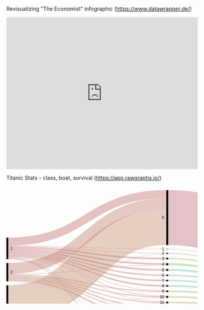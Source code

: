 Revisualizing "The Economist" infographic (https://www.datawrapper.de/)

<iframe title="Brazil's Golden Oldie Blowout" aria-label="chart" id="datawrapper-chart-zdrWC" src="https://datawrapper.dwcdn.net/zdrWC/1/" scrolling="no" frameborder="0" style="width: 0; min-width: 100% !important; border: none;" height="400"></iframe><script type="text/javascript">!function(){"use strict";window.addEventListener("message",(function(a){if(void 0!==a.data["datawrapper-height"])for(var e in a.data["datawrapper-height"]){var t=document.getElementById("datawrapper-chart-"+e)||document.querySelector("iframe[src*='"+e+"']");t&&(t.style.height=a.data["datawrapper-height"][e]+"px")}}))}();
</script>

Titanic Stats - class, boat, survival (https://app.rawgraphs.io/)

<svg width="848" height="520" xmlns="http://www.w3.org/2000/svg"><g transform="translate(0, 10)"><g class="links" fill="none" stroke-opacity="0.4"><path d="M5,147.92971734148196C213.25,147.92971734148196,213.25,166.1000763941941,421.5,166.1000763941941" style="stroke: rgb(191, 105, 105);" stroke-width="1.2299465240641712"></path><path d="M5,176.30634071810533C213.25,176.30634071810533,213.25,294.14056531703585,421.5,294.14056531703585" style="stroke: rgb(191, 105, 105);" stroke-width="1.0542398777692896"></path><path d="M5,135.71810542398765C213.25,135.71810542398765,213.25,10.718105423987947,421.5,10.718105423987947" style="stroke: rgb(191, 105, 105);" stroke-width="21.436210847975552"></path><path d="M5,150.8288770053475C213.25,150.8288770053475,213.25,180.05347593582886,421.5,180.05347593582886" style="stroke: rgb(191, 105, 105);" stroke-width="4.5683728036669216"></path><path d="M5,175.07639419404117C213.25,175.07639419404117,213.25,279.2207792207791,421.5,279.2207792207791" style="stroke: rgb(191, 105, 105);" stroke-width="1.4056531703590527"></path><path d="M5,180.96256684491973C213.25,180.96256684491973,213.25,497.27654698242924,421.5,497.27654698242924" style="stroke: rgb(191, 105, 105);" stroke-width="1.5813598166539342"></path><path d="M5,155.22154316271954C213.25,155.22154316271954,213.25,194.44614209320085,421.5,194.44614209320085" style="stroke: rgb(191, 105, 105);" stroke-width="4.2169595110771585"></path><path d="M5,173.846447669977C213.25,173.846447669977,213.25,264.6524064171122,421.5,264.6524064171122" style="stroke: rgb(191, 105, 105);" stroke-width="1.0542398777692896"></path><path d="M5,163.7433155080213C213.25,163.7433155080213,213.25,224.1978609625667,421.5,224.1978609625667" style="stroke: rgb(191, 105, 105);" stroke-width="3.33842627960275"></path><path d="M5,179.55691367456066C213.25,179.55691367456066,213.25,458.1398013750954,421.5,458.1398013750954" style="stroke: rgb(191, 105, 105);" stroke-width="0.5271199388846448"></path><path d="M5,171.29870129870122C213.25,171.29870129870122,213.25,252.10466004583637,421.5,252.10466004583637" style="stroke: rgb(191, 105, 105);" stroke-width="4.041252864782276"></path><path d="M5,179.029793735676C213.25,179.029793735676,213.25,446.20702826585165,421.5,446.20702826585165" style="stroke: rgb(191, 105, 105);" stroke-width="0.5271199388846448"></path><path d="M5,159.70206264323903C213.25,159.70206264323903,213.25,210.15660809778436,421.5,210.15660809778436" style="stroke: rgb(191, 105, 105);" stroke-width="4.744079449961803"></path><path d="M5,167.34530175706638C213.25,167.34530175706638,213.25,237.9755538579066,421.5,237.9755538579066" style="stroke: rgb(191, 105, 105);" stroke-width="3.865546218487395"></path><path d="M5,179.99618029029787C213.25,179.99618029029787,213.25,469.6333078686019,421.5,469.6333078686019" style="stroke: rgb(191, 105, 105);" stroke-width="0.35141329258976317"></path><path d="M5,177.44843391902205C213.25,177.44843391902205,213.25,338.63636363636334,421.5,338.63636363636334" style="stroke: rgb(191, 105, 105);" stroke-width="0.8785332314744079"></path><path d="M5,178.50267379679136C213.25,178.50267379679136,213.25,425.679908326967,421.5,425.679908326967" style="stroke: rgb(191, 105, 105);" stroke-width="0.17570664629488159"></path><path d="M5,176.9213139801374C213.25,176.9213139801374,213.25,321.4323911382733,421.5,321.4323911382733" style="stroke: rgb(191, 105, 105);" stroke-width="0.17570664629488159"></path><path d="M5,146.87547746371266C213.25,146.87547746371266,213.25,155.0458365164248,421.5,155.0458365164248" style="stroke: rgb(191, 105, 105);" stroke-width="0.8785332314744079"></path><path d="M5,177.9755538579067C213.25,177.9755538579067,213.25,354.08326967150475,421.5,354.08326967150475" style="stroke: rgb(191, 105, 105);" stroke-width="0.17570664629488159"></path><path d="M5,178.23911382734903C213.25,178.23911382734903,213.25,415.41634835752467,421.5,415.41634835752467" style="stroke: rgb(191, 105, 105);" stroke-width="0.35141329258976317"></path><path d="M5,178.67838044308624C213.25,178.67838044308624,213.25,435.8556149732619,421.5,435.8556149732619" style="stroke: rgb(191, 105, 105);" stroke-width="0.17570664629488159"></path><path d="M5,206.24904507257452C213.25,206.24904507257452,213.25,35.932009167303455,421.5,35.932009167303455" style="stroke: rgb(191, 121, 105);" stroke-width="28.991596638655462"></path><path d="M5,226.27960275019103C213.25,226.27960275019103,213.25,281.24140565317026,421.5,281.24140565317026" style="stroke: rgb(191, 121, 105);" stroke-width="2.635599694423224"></path><path d="M5,228.82734912146682C213.25,228.82734912146682,213.25,295.8976317799847,421.5,295.8976317799847" style="stroke: rgb(191, 121, 105);" stroke-width="2.4598930481283423"></path><path d="M5,234.09854851031326C213.25,234.09854851031326,213.25,322.57448433919006,421.5,322.57448433919006" style="stroke: rgb(191, 121, 105);" stroke-width="2.1084797555385792"></path><path d="M5,231.5508021390375C213.25,231.5508021390375,213.25,309.4996180290298,421.5,309.4996180290298" style="stroke: rgb(191, 121, 105);" stroke-width="2.987012987012987"></path><path d="M5,237.1734148204737C213.25,237.1734148204737,213.25,341.09625668449166,421.5,341.09625668449166" style="stroke: rgb(191, 121, 105);" stroke-width="4.041252864782276"></path><path d="M5,223.55614973262036C213.25,223.55614973262036,213.25,266.58517952635594,421.5,266.58517952635594" style="stroke: rgb(191, 121, 105);" stroke-width="2.8113063407181054"></path><path d="M5,239.63330786860206C213.25,239.63330786860206,213.25,370.76012223071024,421.5,370.76012223071024" style="stroke: rgb(191, 121, 105);" stroke-width="0.5271199388846448"></path><path d="M5,221.35981665393436C213.25,221.35981665393436,213.25,197.16959511077152,421.5,197.16959511077152" style="stroke: rgb(191, 121, 105);" stroke-width="1.2299465240641712"></path><path d="M5,239.2818945760123C213.25,239.2818945760123,213.25,354.25897631779964,421.5,354.25897631779964" style="stroke: rgb(191, 121, 105);" stroke-width="0.17570664629488159"></path><path d="M5,239.98472116119183C213.25,239.98472116119183,213.25,458.49121466768514,421.5,458.49121466768514" style="stroke: rgb(191, 121, 105);" stroke-width="0.17570664629488159"></path><path d="M5,240.24828113063415C213.25,240.24828113063415,213.25,498.2429335370511,421.5,498.2429335370511" style="stroke: rgb(191, 121, 105);" stroke-width="0.35141329258976317"></path><path d="M5,222.06264323911387C213.25,222.06264323911387,213.25,239.99618029029773,421.5,239.99618029029773" style="stroke: rgb(191, 121, 105);" stroke-width="0.17570664629488159"></path><path d="M5,297.51336898395726C213.25,297.51336898395726,213.25,97.51718869365945,421.5,97.51718869365945" style="stroke: rgb(191, 137, 105);" stroke-width="94.17876241405654"></path><path d="M5,365.1604278074867C213.25,365.1604278074867,213.25,447.1734148204735,421.5,447.1734148204735" style="stroke: rgb(191, 137, 105);" stroke-width="1.4056531703590527"></path><path d="M5,361.99770817417885C213.25,361.99770817417885,213.25,372.7807486631014,421.5,372.7807486631014" style="stroke: rgb(191, 137, 105);" stroke-width="3.5141329258976315"></path><path d="M5,357.1657754010696C213.25,357.1657754010696,213.25,357.4216959511075,421.5,357.4216959511075" style="stroke: rgb(191, 137, 105);" stroke-width="6.149732620320855"></path><path d="M5,369.90450725744853C213.25,369.90450725744853,213.25,472.97173414820463,421.5,472.97173414820463" style="stroke: rgb(191, 137, 105);" stroke-width="6.325439266615737"></path><path d="M5,347.85332314744085C213.25,347.85332314744085,213.25,297.56684491978604,421.5,297.56684491978604" style="stroke: rgb(191, 137, 105);" stroke-width="0.8785332314744079"></path><path d="M5,350.92818945760126C213.25,350.92818945760126,213.25,325.91291061879275,421.5,325.91291061879275" style="stroke: rgb(191, 137, 105);" stroke-width="4.5683728036669216"></path><path d="M5,374.20932009167313C213.25,374.20932009167313,213.25,499.20932009167296,421.5,499.20932009167296" style="stroke: rgb(191, 137, 105);" stroke-width="1.5813598166539342"></path><path d="M5,348.46829640947294C213.25,348.46829640947294,213.25,311.16883116883116,421.5,311.16883116883116" style="stroke: rgb(191, 137, 105);" stroke-width="0.35141329258976317"></path><path d="M5,345.12987012987014C213.25,345.12987012987014,213.25,167.24216959511082,421.5,167.24216959511082" style="stroke: rgb(191, 137, 105);" stroke-width="1.0542398777692896"></path><path d="M5,364.19404125286485C213.25,364.19404125286485,213.25,394.97708174178746,421.5,394.97708174178746" style="stroke: rgb(191, 137, 105);" stroke-width="0.17570664629488159"></path><path d="M5,346.886936592819C213.25,346.886936592819,213.25,283.0863254392665,421.5,283.0863254392665" style="stroke: rgb(191, 137, 105);" stroke-width="1.0542398777692896"></path><path d="M5,366.30252100840346C213.25,366.30252100840346,213.25,459.0183346065698,421.5,459.0183346065698" style="stroke: rgb(191, 137, 105);" stroke-width="0.8785332314744079"></path><path d="M5,373.2429335370513C213.25,373.2429335370513,213.25,486.3101604278074,421.5,486.3101604278074" style="stroke: rgb(191, 137, 105);" stroke-width="0.35141329258976317"></path><path d="M5,353.65164247517197C213.25,353.65164247517197,213.25,343.55614973262004,421.5,343.55614973262004" style="stroke: rgb(191, 137, 105);" stroke-width="0.8785332314744079"></path><path d="M5,345.74484339190224C213.25,345.74484339190224,213.25,225.9549274255155,421.5,225.9549274255155" style="stroke: rgb(191, 137, 105);" stroke-width="0.17570664629488159"></path><path d="M5,364.36974789915973C213.25,364.36974789915973,213.25,405.15278838808234,421.5,405.15278838808234" style="stroke: rgb(191, 137, 105);" stroke-width="0.17570664629488159"></path><path d="M5,346.096256684492C213.25,346.096256684492,213.25,268.2543926661573,421.5,268.2543926661573" style="stroke: rgb(191, 137, 105);" stroke-width="0.5271199388846448"></path><path d="M5,363.9304812834225C213.25,363.9304812834225,213.25,384.71352177234513,421.5,384.71352177234513" style="stroke: rgb(191, 137, 105);" stroke-width="0.35141329258976317"></path><path d="M426.5,166.62719633307873C634.75,166.62719633307873,634.75,288.2085561497327,843,288.2085561497327" style="stroke: rgb(191, 153, 105);" stroke-width="2.2841864018334608"></path><path d="M426.5,295.8097784568372C634.75,295.8097784568372,634.75,327.3911382734913,843,327.3911382734913" style="stroke: rgb(191, 169, 105);" stroke-width="4.39266615737204"></path><path d="M426.5,70.28265851795281C634.75,70.28265851795281,634.75,200.28265851795254,843,200.28265851795254" style="stroke: rgb(191, 105, 121);" stroke-width="140.56531703590528"></path><path d="M426.5,142.5859434682966C634.75,142.5859434682966,634.75,284.1673032849504,843,284.1673032849504" style="stroke: rgb(191, 105, 121);" stroke-width="4.041252864782276"></path><path d="M426.5,180.05347593582886C634.75,180.05347593582886,634.75,291.63483575248284,843,291.63483575248284" style="stroke: rgb(180, 191, 105);" stroke-width="4.5683728036669216"></path><path d="M426.5,281.0656990068753C634.75,281.0656990068753,634.75,322.6470588235295,843,322.6470588235295" style="stroke: rgb(164, 191, 105);" stroke-width="5.095492742551566"></path><path d="M426.5,498.33078686019854C634.75,498.33078686019854,634.75,368.3307868601988,843,368.3307868601988" style="stroke: rgb(148, 191, 105);" stroke-width="3.33842627960275"></path><path d="M426.5,496.5737203972497C634.75,496.5737203972497,634.75,272.0588235294117,843,272.0588235294117" style="stroke: rgb(148, 191, 105);" stroke-width="0.17570664629488159"></path><path d="M426.5,195.06111535523294C634.75,195.06111535523294,634.75,296.642475171887,843,296.642475171887" style="stroke: rgb(132, 191, 105);" stroke-width="5.446906035141329"></path><path d="M426.5,266.32161955691356C634.75,266.32161955691356,634.75,317.9029793735677,843,317.9029793735677" style="stroke: rgb(116, 191, 105);" stroke-width="4.39266615737204"></path><path d="M426.5,224.28571428571414C634.75,224.28571428571414,634.75,305.86707410236835,843,305.86707410236835" style="stroke: rgb(105, 191, 110);" stroke-width="3.5141329258976315"></path><path d="M426.5,458.75477463712747C634.75,458.75477463712747,634.75,359.1061879297175,843,359.1061879297175" style="stroke: rgb(105, 191, 126);" stroke-width="1.4056531703590527"></path><path d="M426.5,457.9640947288005C634.75,457.9640947288005,634.75,271.70741023682194,843,271.70741023682194" style="stroke: rgb(105, 191, 126);" stroke-width="0.17570664629488159"></path><path d="M426.5,252.10466004583637C634.75,252.10466004583637,634.75,313.6860198624905,843,313.6860198624905" style="stroke: rgb(105, 191, 143);" stroke-width="4.041252864782276"></path><path d="M426.5,446.2948815889991C634.75,446.2948815889991,634.75,271.26814362108473,843,271.26814362108473" style="stroke: rgb(105, 191, 159);" stroke-width="0.7028265851795263"></path><path d="M426.5,447.26126814362095C634.75,447.26126814362095,634.75,357.7883880825059,843,357.7883880825059" style="stroke: rgb(105, 191, 159);" stroke-width="1.2299465240641712"></path><path d="M426.5,210.15660809778436C634.75,210.15660809778436,634.75,301.73796791443857,843,301.73796791443857" style="stroke: rgb(105, 191, 175);" stroke-width="4.744079449961803"></path><path d="M426.5,238.06340718105403C634.75,238.06340718105403,634.75,309.64476699770825,843,309.64476699770825" style="stroke: rgb(105, 191, 191);" stroke-width="4.041252864782276"></path><path d="M426.5,472.8838808250572C634.75,472.8838808250572,634.75,363.05958747135236,843,363.05958747135236" style="stroke: rgb(105, 175, 191);" stroke-width="6.501145912910618"></path><path d="M426.5,469.54545454545445C634.75,469.54545454545445,634.75,271.8831168831168,843,271.8831168831168" style="stroke: rgb(105, 175, 191);" stroke-width="0.17570664629488159"></path><path d="M426.5,341.1841100076391C634.75,341.1841100076391,634.75,342.4140565317037,843,342.4140565317037" style="stroke: rgb(105, 159, 191);" stroke-width="5.622612681436211"></path><path d="M426.5,338.2849503437736C634.75,338.2849503437736,634.75,270.8288770053475,843,270.8288770053475" style="stroke: rgb(105, 159, 191);" stroke-width="0.17570664629488159"></path><path d="M426.5,425.679908326967C634.75,425.679908326967,634.75,356.90985485103147,843,356.90985485103147" style="stroke: rgb(105, 143, 191);" stroke-width="0.17570664629488159"></path><path d="M426.5,324.77081741787606C634.75,324.77081741787606,634.75,336.1764705882354,843,336.1764705882354" style="stroke: rgb(105, 126, 191);" stroke-width="6.8525592055003814"></path><path d="M426.5,155.0458365164248C634.75,155.0458365164248,634.75,286.62719633307876,843,286.62719633307876" style="stroke: rgb(105, 110, 191);" stroke-width="0.8785332314744079"></path><path d="M426.5,357.2459893048126C634.75,357.2459893048126,634.75,348.47593582887714,843,348.47593582887714" style="stroke: rgb(116, 105, 191);" stroke-width="6.501145912910618"></path><path d="M426.5,415.41634835752467C634.75,415.41634835752467,634.75,356.64629488158914,843,356.64629488158914" style="stroke: rgb(132, 105, 191);" stroke-width="0.35141329258976317"></path><path d="M426.5,435.8556149732619C634.75,435.8556149732619,634.75,357.08556149732635,843,357.08556149732635" style="stroke: rgb(148, 105, 191);" stroke-width="0.17570664629488159"></path><path d="M426.5,309.76317799847214C634.75,309.76317799847214,634.75,331.16883116883133,843,331.16883116883133" style="stroke: rgb(164, 105, 191);" stroke-width="3.1627196333078684"></path><path d="M426.5,308.09396485867074C634.75,308.09396485867074,634.75,270.65317035905264,843,270.65317035905264" style="stroke: rgb(164, 105, 191);" stroke-width="0.17570664629488159"></path><path d="M426.5,372.517188693659C634.75,372.517188693659,634.75,353.74713521772355,843,353.74713521772355" style="stroke: rgb(180, 105, 191);" stroke-width="4.041252864782276"></path><path d="M426.5,394.97708174178746C634.75,394.97708174178746,634.75,356.20702826585193,843,356.20702826585193" style="stroke: rgb(191, 105, 185);" stroke-width="0.17570664629488159"></path><path d="M426.5,486.3101604278074C634.75,486.3101604278074,634.75,366.48586707410254,843,366.48586707410254" style="stroke: rgb(191, 105, 169);" stroke-width="0.35141329258976317"></path><path d="M426.5,405.15278838808234C634.75,405.15278838808234,634.75,356.3827349121468,843,356.3827349121468" style="stroke: rgb(191, 105, 153);" stroke-width="0.17570664629488159"></path><path d="M426.5,384.71352177234513C634.75,384.71352177234513,634.75,355.9434682964096,843,355.9434682964096" style="stroke: rgb(191, 105, 137);" stroke-width="0.35141329258976317"></path></g><g class="nodes" font-family="Arial, Helvetica" font-size="10"><g><rect x="421.5" y="1.7053025658242404e-13" height="144.60656990068742" width="5" fill="#000"></rect><text x="415.5" y="72.30328495034388" dy="0.35em" text-anchor="end">0</text></g><g><rect x="421.5" y="154.6065699006876" height="0.878533231474421" width="5" fill="#000"></rect><text x="415.5" y="155.0458365164248" dy="0.35em" text-anchor="end">1</text></g><g><rect x="421.5" y="278.51795263559956" height="5.095492742551642" width="5" fill="#000"></rect><text x="415.5" y="281.0656990068754" dy="0.35em" text-anchor="end">10</text></g><g><rect x="421.5" y="293.6134453781512" height="4.392666157372105" width="5" fill="#000"></rect><text x="415.5" y="295.80977845683725" dy="0.35em" text-anchor="end">11</text></g><g><rect x="421.5" y="308.0061115355233" height="3.3384262796025723" width="5" fill="#000"></rect><text x="415.5" y="309.6753246753246" dy="0.35em" text-anchor="end">12</text></g><g><rect x="421.5" y="321.3445378151259" height="6.852559205500256" width="5" fill="#000"></rect><text x="415.5" y="324.770817417876" dy="0.35em" text-anchor="end">13</text></g><g><rect x="421.5" y="384.53781512605025" height="0.3514132925897684" width="5" fill="#000"></rect><text x="415.5" y="384.71352177234513" dy="0.35em" text-anchor="end">13 15</text></g><g><rect x="421.5" y="394.88922841864" height="0.1757066462948842" width="5" fill="#000"></rect><text x="415.5" y="394.97708174178746" dy="0.35em" text-anchor="end">13 15 B</text></g><g><rect x="421.5" y="338.19709702062613" height="5.798319327731178" width="5" fill="#000"></rect><text x="415.5" y="341.0962566844917" dy="0.35em" text-anchor="end">14</text></g><g><rect x="421.5" y="353.9954163483573" height="6.5011459129106015" width="5" fill="#000"></rect><text x="415.5" y="357.2459893048126" dy="0.35em" text-anchor="end">15</text></g><g><rect x="421.5" y="405.0649350649349" height="0.1757066462948842" width="5" fill="#000"></rect><text x="415.5" y="405.15278838808234" dy="0.35em" text-anchor="end">15 16</text></g><g><rect x="421.5" y="370.4965622612679" height="4.0412528647823365" width="5" fill="#000"></rect><text x="415.5" y="372.5171886936591" dy="0.35em" text-anchor="end">16</text></g><g><rect x="421.5" y="165.485103132162" height="2.284186401833381" width="5" fill="#000"></rect><text x="415.5" y="166.6271963330787" dy="0.35em" text-anchor="end">2</text></g><g><rect x="421.5" y="177.7692895339954" height="4.568372803666875" width="5" fill="#000"></rect><text x="415.5" y="180.05347593582883" dy="0.35em" text-anchor="end">3</text></g><g><rect x="421.5" y="192.33766233766227" height="5.446906035141183" width="5" fill="#000"></rect><text x="415.5" y="195.06111535523286" dy="0.35em" text-anchor="end">4</text></g><g><rect x="421.5" y="207.78456837280345" height="4.744079449961873" width="5" fill="#000"></rect><text x="415.5" y="210.15660809778439" dy="0.35em" text-anchor="end">5</text></g><g><rect x="421.5" y="415.2406417112298" height="0.3514132925897684" width="5" fill="#000"></rect><text x="415.5" y="415.41634835752467" dy="0.35em" text-anchor="end">5 7</text></g><g><rect x="421.5" y="425.59205500381955" height="0.1757066462948842" width="5" fill="#000"></rect><text x="415.5" y="425.679908326967" dy="0.35em" text-anchor="end">5 9</text></g><g><rect x="421.5" y="222.52864782276532" height="3.51413292589757" width="5" fill="#000"></rect><text x="415.5" y="224.2857142857141" dy="0.35em" text-anchor="end">6</text></g><g><rect x="421.5" y="236.0427807486629" height="4.0412528647823365" width="5" fill="#000"></rect><text x="415.5" y="238.06340718105406" dy="0.35em" text-anchor="end">7</text></g><g><rect x="421.5" y="250.08403361344523" height="4.0412528647823365" width="5" fill="#000"></rect><text x="415.5" y="252.1046600458364" dy="0.35em" text-anchor="end">8</text></g><g><rect x="421.5" y="435.76776165011444" height="0.1757066462948842" width="5" fill="#000"></rect><text x="415.5" y="435.8556149732619" dy="0.35em" text-anchor="end">8 10</text></g><g><rect x="421.5" y="264.12528647822757" height="4.392666157371991" width="5" fill="#000"></rect><text x="415.5" y="266.32161955691356" dy="0.35em" text-anchor="end">9</text></g><g><rect x="421.5" y="445.9434682964093" height="1.9327731092437261" width="5" fill="#000"></rect><text x="415.5" y="446.9098548510312" dy="0.35em" text-anchor="end">A</text></g><g><rect x="421.5" y="457.87624140565305" height="1.5813598166539578" width="5" fill="#000"></rect><text x="415.5" y="458.66692131398" dy="0.35em" text-anchor="end">B</text></g><g><rect x="421.5" y="469.457601222307" height="6.676852559205486" width="5" fill="#000"></rect><text x="415.5" y="472.79602750190975" dy="0.35em" text-anchor="end">C</text></g><g><rect x="421.5" y="486.1344537815125" height="0.3514132925897684" width="5" fill="#000"></rect><text x="415.5" y="486.3101604278074" dy="0.35em" text-anchor="end">C D</text></g><g><rect x="421.5" y="496.48586707410226" height="3.51413292589757" width="5" fill="#000"></rect><text x="415.5" y="498.24293353705104" dy="0.35em" text-anchor="end">D</text></g><g><rect x="0" y="124.99999999999989" height="56.75324675324691" width="5" fill="#000"></rect><text x="11" y="153.37662337662334" dy="0.35em" text-anchor="start">1</text></g><g><rect x="0" y="191.7532467532468" height="48.67074102368218" width="5" fill="#000"></rect><text x="11" y="216.0886172650879" dy="0.35em" text-anchor="start">2</text></g><g><rect x="0" y="250.42398777692898" height="124.57601222307116" width="5" fill="#000"></rect><text x="11" y="312.7119938884646" dy="0.35em" text-anchor="start">3</text></g><g><rect x="843" y="129.9999999999999" height="142.14667685255935" width="5" fill="#000"></rect><text x="837" y="201.07333842627958" dy="0.35em" text-anchor="end">no</text></g><g><rect x="843" y="282.14667685255927" height="87.85332314744085" width="5" fill="#000"></rect><text x="837" y="326.0733384262797" dy="0.35em" text-anchor="end">yes</text></g></g></g></svg>
